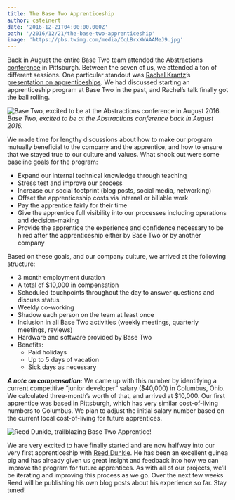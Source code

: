 ```yaml
---
title: The Base Two Apprenticeship
author: csteinert
date: '2016-12-21T04:00:00.000Z'
path: '/2016/12/21/the-base-two-apprenticeship'
image: 'https://pbs.twimg.com/media/CqLBrxXWAAAMeJ9.jpg'
---
```


Back in August the entire Base Two team attended the
[Abstractions conference](http://abstractions.io) in
Pittsburgh. Between the seven of us, we attended a ton of different sessions.
One particular standout was [Rachel Krantz](http://rachelkrantz.com/)’s
[presentation on apprenticeships](https://t.co/qRxOizjqoG). We had discussed
starting an apprenticeship program at Base Two in the past, and Rachel’s talk
finally got the ball rolling.

![Base Two, excited to be at the Abstractions conference in August 2016.](https://pbs.twimg.com/media/CqLBrxXWAAAMeJ9.jpg)
_Base Two, excited to be at the Abstractions conference back in August 2016._

We made time for lengthy discussions about how to make our program mutually
beneficial to the company and the apprentice, and how to ensure that we stayed
true to our culture and values. What shook out were some baseline goals for the
program:

- Expand our internal technical knowledge through teaching
- Stress test and improve our process
- Increase our social footprint (blog posts, social media, networking)
- Offset the apprenticeship costs via internal or billable work
- Pay the apprentice fairly for their time
- Give the apprentice full visibility into our processes including operations
  and decision-making
- Provide the apprentice the experience and confidence necessary to be hired
  after the apprenticeship either by Base Two or by another company

Based on these goals, and our company culture, we arrived at the following
structure:

- 3 month employment duration
- A total of \$10,000 in compensation
- Scheduled touchpoints throughout the day to answer questions and discuss
  status
- Weekly co-working
- Shadow each person on the team at least once
- Inclusion in all Base Two activities (weekly meetings, quarterly meetings,
  reviews)
- Hardware and software provided by Base Two
- Benefits:
  - Paid holidays
  - Up to 5 days of vacation
  - Sick days as necessary

_**A note on compensation:**_ We came up with this number by identifying a
current competitive “junior developer” salary ($40,000) in Columbus, Ohio. We
calculated three-month’s worth of that, and arrived at $10,000. Our first
apprentice was based in Pittsburgh, which has very similar cost-of-living
numbers to Columbus. We plan to adjust the initial salary number based on the
current local cost-of-living for future apprentices.

![Reed Dunkle, trailblazing Base Two Apprentice!](https://base2.io/assets/img/rdunkle.jpg)

We are very excited to have finally started and are now halfway into our very
first apprenticeship with [Reed Dunkle](https://github.com/reeddunkle). He has
been an excellent guinea pig and has already given us great insight and feedback
into how we can improve the program for future apprentices. As with all of our
projects, we’ll be iterating and improving this process as we go. Over the next
few weeks Reed will be publishing his own blog posts about his experience so
far. Stay tuned!
